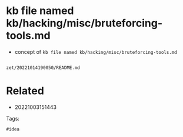 # kb file named kb/hacking/misc/bruteforcing-tools.md

- concept of `kb file named kb/hacking/misc/bruteforcing-tools.md`

```
```

` zet/20221014190050/README.md `

# Related

- 20221003151443

Tags:

    #idea
